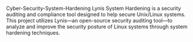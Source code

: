 Cyber-Security-System-Hardening
Lynis System Hardening is a security auditing and compliance tool designed to help secure Unix/Linux systems. This project utilizes Lynis—an open-source security auditing tool—to analyze and improve the security posture of Linux systems through system hardening techniques.
